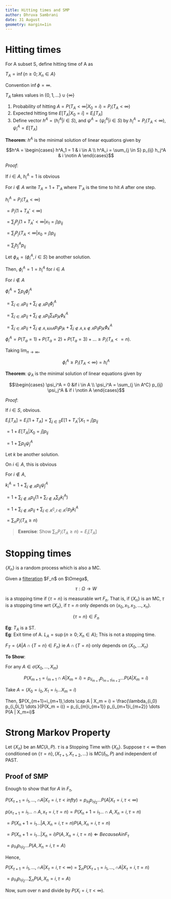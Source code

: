 ```yaml
---
title: Hitting times and SMP
author: Dhruva Sambrani
date: 31 August
geometry: margin=1in
---
```

# Hitting times

For A subset S, define hitting time of A as 

$T_A  = \inf\{n\ge 0; X_n \in A\}$

Convention $\inf \phi = \infty$.

$T_A$ takes values in $\{0, 1, \dots\} \cup \{\infty\}$

1. Probability of hitting $A = P(T_A < \infty | X_0 = i) = P_i(T_A < \infty)$
2. Expected hitting time $E[T_A | X_0 = i] = E_i[T_A]$
3. Define vector $h^A = (h_i^A | i \in S)$, and $\psi^A = (\psi_i^A | i \in S)$ by $h_i^A = P_i(T_A < \infty)$, $\psi_i^A = E[T_A]$

**Theorem**: $h^A$ is the minimal solution of linear equations given by 

$$h^A = \begin{cases}
    h^A_1 = 1 & i \in A \\
    h^A_i = \sum_{j \in S} p_{ij} h_j^A & i \notin A
\end{cases}$$

_Proof_:

If $i \in A$, $h_i^A = 1$ is obvious

For $i \notin A$ write $T_A = 1 + T'_A$ where $T'_A$ is the time to hit $A$ after one step.

$h_i^A  = P_i(T_A < \infty)$

$= P_i (1+T_A' < \infty)$

$= \sum_j P_j(1+T_A' < \infty | x_1 = j) p_{ij}$

$= \sum_j P_j(T_A < \infty | x_0 = j) p_{ij}$

$= \sum_j h_j^A p_{ij}$

Let $\phi_A = (\phi_i^A, i \in S)$ be another solution.

Then, $\phi_i^A = 1 = h_i^A$ for $i \in A$

For $i \notin A$

$\phi_i^A = \sum p_{ij} \phi_j^A$

$= \sum_{j \in A} p_{ij} + \sum_{j \notin A} p_{ij} \phi_j^A$

$= \sum_{j \in A} p_{ij} + \sum_{j \notin A} p_{ij} \sum_{k} p_{jk} \phi_k^A$

$= \sum_{j \in A} p_{ij} + \sum_{j \notin A, k in A} p_{ij} p_{jk} + \sum_{j \notin A, k \notin A} p_{ij} p_{jk} \phi_k^A$

$\phi_i^A = P(T_a = 1) + P(T_a = 2) + P(T_a = 3) + \dots \ge P_i(T_A <= n)$.

Taking $\lim_{n \to \infty}$,

$$\phi_i^A \ge P_i(T_A < \infty) = h_i^A$$


**Theorem**: $\psi_A$ is the minimal solution of linear equations given by 

$$\begin{cases}
    \psi_i^A = 0                             &if i \in A \\
    \psi_i^A = \sum_{j \in A^C} p_{ij} \psi_j^A  &  if i \notin A
\end{cases}$$

_Proof_: 

If $i \in S$, obvious.

$E_i[T_A]  = E_i[1+T_A] = \sum_{j \in S} E[1+T_A' | X_1 = j]p_{ij}$

$= 1 + E[T_A | X_0 =j] p_{ij}$

$= 1 + \sum p_{ij} \psi_j^A$

Let $k$ be another solution.

On $i \in A$, this is obvious

For $i \notin A$,

$k_i^A = 1 + \sum_{j \notin A} p_{ij} \psi_j^A$

$= 1 + \sum_{j \notin A} p_{ij} (1 + \sum_{l \notin A} \sum_{jl} k_l^A)$

$= 1 + \sum_{j \notin A} p_{ij} + \sum_{j \in A^C, l \in A^C} p_{jl} k_l^A$

$= \sum_n P_i(T_A \ge n)$

> **Exercise**:
> Show $\sum_n P_i(T_A \ge n) = E_i[T_A]$

# Stopping times

$\{X_n\}$ is a random process which is also a MC.

Given a [filteration](https://en.wikipedia.org/wiki/Filtration_(probability_theory)) $F_n$ on $\Omega$,

$$\tau : \Omega \rightarrow W$$

is a stopping time if $\{\tau=n\}$ is measurable wrt $F_n$. That is, if $\{X_n\}$ is an MC, $\tau$ is a stopping time wrt $\{X_n\}$, if ${\tau = n}$ only depends on ($x_0, x_1, x_2, \dots, x_n$).

$$\{\tau = n\} \in F_n$$

**Eg**: $T_A$ is a ST.\
**Eg**: Exit time of A. $L_A = \sup\{n \ge 0; X_n \in A\}$; This is not a stopping time.

$F_T = \{A | A \cap \{T = n\} \in F_n\}$ ie $A \cap \{T = n\}$ only depends on ($X_0, \dots X_n$)

**To Show**:

For any $A \in \sigma(X_0, \dots, X_m)$

$$P(X_{m+1}=i_{m+1} \cap A | X_m = i) = p_{ii_{m+1}} p_{i_{m+1}i_{m+2}} \dots P(A | X_m=i)$$

Take $A = (X_0=i_0, X_1=i_1 \dots X_m = i)$

Then, 
$P(X_{m+1}=i_{m+1},\dots \cap A | X_m = i) = \frac{\lambda_{i_0} p_{i_0i_1} \dots }{P(X_m = i)} = p_{i_{m}i_{m+1}} p_{i_{m+1}i_{m+2}} \dots P(A | X_m=i)$

# Strong Markov Property

Let $\{X_n\}$ be an $MC(\lambda, P)$. $\tau$ is a Stopping Time with $\{X_n\}$. Suppose $\tau < \infty$ then conditioned on $\{\tau = n\}, (X_{\tau+1}, X_{\tau+2}, \dots)$ is $MC(\delta_n, P)$ and independent of PAST.

## Proof of SMP

Enough to show that for $A$ in $F_\tau$, 

$P(X_{\tau+1} = i_1, \dots, \cap A | X_\tau = i, \tau < infty) = p_{ii_1} p_{i_1i_2} \dots P(A|X_\tau = i, \tau < \infty)$

$p(x_{\tau+1} = i_1\dots \cap A, x_\tau=i, \tau=n) = P(X_n+1 = i_1\dots \cap A, X_n=i, \tau=n)$

$= P(X_n+1 = i_1\dots | A, X_n=i, \tau=n) P(A, X_n = i, \tau=n)$

$= P(X_n+1 = i_1\dots | X_n=i) P(A, X_n = i, \tau=n) \Leftarrow Because A in F_\tau$

$= p_{ii_1} p_{i_1i_2} \dots P(A, X_n = i, \tau=A)$

Hence,

$P(X_{\tau+1}= i_1, \dots, \cap A | X_\tau = i, \tau < \infty)  = \sum_n P(X_{\tau+1}= i_1, \dots, \cap A | X_\tau = i, \tau = n)$

$= p_{ii_1} p_{i_1i_2} \dots \sum_n P(A, X_n = i, \tau=A)$

Now, sum over n and divide by $P(X_i= i, \tau < \infty)$.


